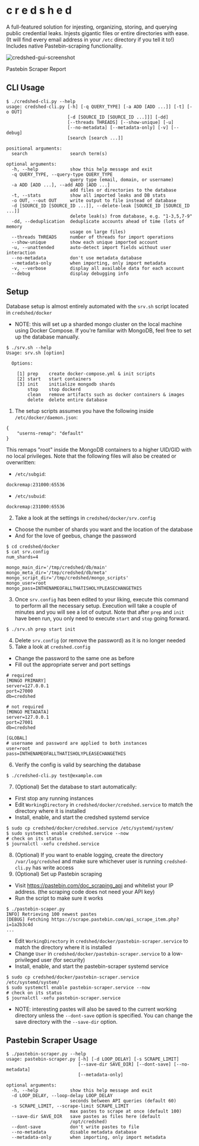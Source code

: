 # c r e d s h e d
A full-featured solution for injesting, organizing, storing, and querying public credential leaks.  Injests gigantic files or entire directories with ease.  (It will find every email address in your `/etc` directory if you tell it to!)
Includes native Pastebin-scraping functionality.

![credshed-gui-screenshot](https://user-images.githubusercontent.com/20261699/67125567-1d0fc400-f1c3-11e9-850c-b3baa620e791.png)

Pastebin Scraper Report

## CLI Usage
~~~
$ ./credshed-cli.py --help
usage: credshed-cli.py [-h] [-q QUERY_TYPE] [-a ADD [ADD ...]] [-t] [-o OUT]
                       [-d [SOURCE_ID [SOURCE_ID ...]]] [-dd]
                       [--threads THREADS] [--show-unique] [-u]
                       [--no-metadata] [--metadata-only] [-v] [--debug]
                       [search [search ...]]

positional arguments:
  search                search term(s)

optional arguments:
  -h, --help            show this help message and exit
  -q QUERY_TYPE, --query-type QUERY_TYPE
                        query type (email, domain, or username)
  -a ADD [ADD ...], --add ADD [ADD ...]
                        add files or directories to the database
  -t, --stats           show all imported leaks and DB stats
  -o OUT, --out OUT     write output to file instead of database
  -d [SOURCE_ID [SOURCE_ID ...]], --delete-leak [SOURCE_ID [SOURCE_ID ...]]
                        delete leak(s) from database, e.g. "1-3,5,7-9"
  -dd, --deduplication  deduplicate accounts ahead of time (lots of memory
                        usage on large files)
  --threads THREADS     number of threads for import operations
  --show-unique         show each unique imported account
  -u, --unattended      auto-detect import fields without user interaction
  --no-metadata         don't use metadata database
  --metadata-only       when importing, only import metadata
  -v, --verbose         display all available data for each account
  --debug               display debugging info
~~~

## Setup
Database setup is almost entirely automated with the `srv.sh` script located in `credshed/docker`
- NOTE: this will set up a sharded mongo cluster on the local machine using Docker Compose.  If you're familiar with MongoDB, feel free to set up the database manually.
~~~
$ ./srv.sh --help
Usage: srv.sh [option]

  Options:

    [1] prep    create docker-compose.yml & init scripts
    [2] start   start containers
    [3] init    initialize mongodb shards
        stop    stop dockerd
        clean   remove artifacts such as docker containers & images
        delete  delete entire database
~~~

1. The setup scripts assumes you have the following inside `/etc/docker/daemon.json`:
~~~
{
    "userns-remap": "default"
}
~~~
This remaps "root" inside the MongoDB containers to a higher UID/GID with no local privileges.  Note that the following files will also be created or overwritten:
  * `/etc/subgid`:
  ~~~
  dockremap:231000:65536
  ~~~
  * `/etc/subuid`:
  ~~~
  dockremap:231000:65536
  ~~~

2. Take a look at the settings in `credshed/docker/srv.config`
  - Choose the number of shards you want and the location of the database
  - And for the love of geebus, change the password
~~~
$ cd credshed/docker
$ cat srv.config
num_shards=4

mongo_main_dir='/tmp/credshed/db/main'
mongo_meta_dir='/tmp/credshed/db/meta'
mongo_script_dir='/tmp/credshed/mongo_scripts'
mongo_user=root
mongo_pass=INTHENAMEOFALLTHATISHOLYPLEASECHANGETHIS
~~~
3. Once `srv.config` has been edited to your liking, execute this command to perform all the necessary setup.  Execution will take a couple of minutes and you will see a lot of output.  Note that after `prep` and `init` have been run, you only need to execute `start` and `stop` going forward.
~~~
$ ./srv.sh prep start init
~~~
4. Delete `srv.config` (or remove the password) as it is no longer needed
5. Take a look at `credshed.config`
  - Change the password to the same one as before
  - Fill out the appropriate server and port settings
~~~
# required
[MONGO PRIMARY]
server=127.0.0.1
port=27000
db=credshed

# not required
[MONGO METADATA]
server=127.0.0.1
port=27001
db=credshed

[GLOBAL]
# username and password are applied to both instances
user=root
pass=INTHENAMEOFALLTHATISHOLYPLEASECHANGETHIS
~~~
6. Verify the config is valid by searching the database
~~~
$ ./credshed-cli.py test@example.com
~~~
7. (Optional) Set the database to start automatically:
  - First stop any running instances
  - Edit `WorkingDirectory` in `credshed/docker/credshed.service` to match the directory where it is installed
  - Install, enable, and start the credshed systemd service
~~~
$ sudo cp credshed/docker/credshed.service /etc/systemd/system/
$ sudo systemctl enable credshed.service --now
# check on its status
$ journalctl -xefu credshed.service
~~~
8. (Optional) If you want to enable logging, create the directory `/var/log/credshed` and make sure whichever user is running `credshed-cli.py` has write access
9. (Optional) Set up Pastebin scraping
  - Visit https://pastebin.com/doc_scraping_api and whitelist your IP address. (the scraping code does not need your API key)
  - Run the script to make sure it works
~~~
$ ./pastebin-scaper.py
INFO] Retrieving 100 newest pastes
[DEBUG] Fetching https://scrape.pastebin.com/api_scrape_item.php?i=1a2b3c4d
...
~~~
  - Edit `WorkingDirectory` in `credshed/docker/pastebin-scraper.service` to match the directory where it is installed
  - Change `User` in `credshed/docker/pastebin-scraper.service` to a low-privileged user (for security)
  - Install, enable, and start the pastebin-scraper systemd service
~~~
$ sudo cp credshed/docker/pastebin-scraper.service /etc/systemd/system/
$ sudo systemctl enable pastebin-scraper.service --now
# check on its status
$ journalctl -xefu pastebin-scraper.service
~~~
  - NOTE: interesting pastes will also be saved to the current working directory unless the `--dont-save` option is specified.  You can change the save directory with the `--save-dir` option.

## Pastebin Scraper Usage
~~~
$ ./pastebin-scraper.py --help
usage: pastebin-scraper.py [-h] [-d LOOP_DELAY] [-s SCRAPE_LIMIT]
                           [--save-dir SAVE_DIR] [--dont-save] [--no-metadata]
                           [--metadata-only]

optional arguments:
  -h, --help            show this help message and exit
  -d LOOP_DELAY, --loop-delay LOOP_DELAY
                        seconds between API queries (default 60)
  -s SCRAPE_LIMIT, --scrape-limit SCRAPE_LIMIT
                        max pastes to scrape at once (default 100)
  --save-dir SAVE_DIR   save pastes as files here (default
                        /opt/credshed)
  --dont-save           don't write pastes to file
  --no-metadata         disable metadata database
  --metadata-only       when importing, only import metadata
~~~